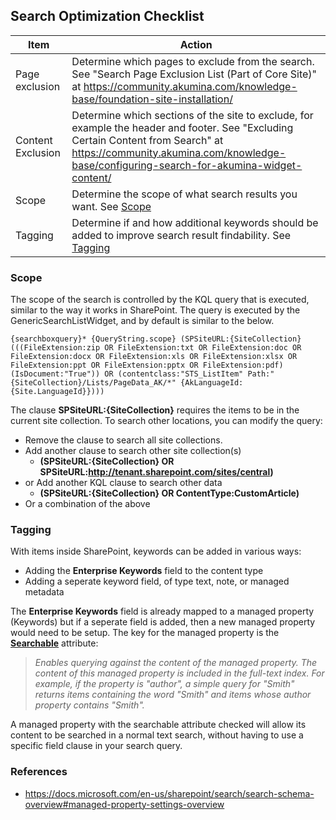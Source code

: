 ## Search Optimization Checklist

| Item | Action |
| -- | -- |
| Page exclusion | Determine which pages to exclude from the search. See "Search Page Exclusion List (Part of Core Site)" at https://community.akumina.com/knowledge-base/foundation-site-installation/|
| Content Exclusion | Determine which sections of the site to exclude, for example the header and footer. See "Excluding Certain Content from Search" at https://community.akumina.com/knowledge-base/configuring-search-for-akumina-widget-content/ |
| Scope | Determine the scope of what search results you want. See [Scope](#scope) |
| Tagging | Determine if and how additional keywords should be added to improve search result findability. See [Tagging](#tagging) |


### Scope
The scope of the search is controlled by the KQL query that is executed, similar to the way it works in SharePoint. The query is executed by the GenericSearchListWidget, and by default is similar to the below.
```
{searchboxquery}* {QueryString.scope} (SPSiteURL:{SiteCollection} (((FileExtension:zip OR FileExtension:txt OR FileExtension:doc OR FileExtension:docx OR FileExtension:xls OR FileExtension:xlsx OR FileExtension:ppt OR FileExtension:pptx OR FileExtension:pdf)(IsDocument:"True")) OR (contentclass:"STS_ListItem" Path:"{SiteCollection}/Lists/PageData_AK/*" {AkLanguageId:{Site.LanguageId}})))
```
The clause **SPSiteURL:{SiteCollection}** requires the items to be in the current site collection. To search other locations, you can modify the query:
* Remove the clause to search all site collections.
* Add another clause to search other site collection(s)
  * **(SPSiteURL:{SiteCollection} OR SPSiteURL:http://tenant.sharepoint.com/sites/central)**
* or Add another KQL clause to search other data
  * **(SPSiteURL:{SiteCollection} OR ContentType:CustomArticle)**
* Or a combination of the above

### Tagging
With items inside SharePoint, keywords can be added in various ways:
* Adding the **Enterprise Keywords** field to the content type
* Adding a seperate keyword field, of type text, note, or managed metadata

The **Enterprise Keywords** field is already mapped to a managed property (Keywords) but if a seperate field is added, then a new managed property would need to be setup. The key for the managed property is the [**Searchable**](https://docs.microsoft.com/en-us/sharepoint/search/search-schema-overview#managed-property-settings-overview) attribute:

> *Enables querying against the content of the managed property.  The content of this managed property is included in the full-text index. For example, if the property is "author", a simple query for "Smith" returns items containing the word "Smith" and items whose author property contains "Smith".*

A managed property with the searchable attribute checked will allow its content to be searched in a normal text search, without having to use a specific field clause in your search query.

### References
* https://docs.microsoft.com/en-us/sharepoint/search/search-schema-overview#managed-property-settings-overview
